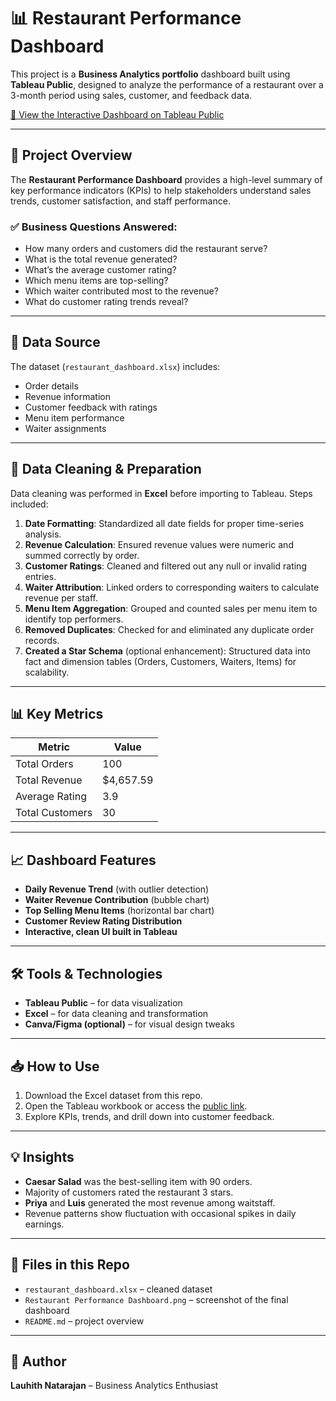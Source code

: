 # 📊 Restaurant Performance Dashboard

This project is a **Business Analytics portfolio** dashboard built using **Tableau Public**, designed to analyze the performance of a restaurant over a 3-month period using sales, customer, and feedback data.

[🔗 View the Interactive Dashboard on Tableau Public](https://public.tableau.com/views/Restaurant_dashboard_17444671317480/Dashboard1)

---

## 📌 Project Overview

The **Restaurant Performance Dashboard** provides a high-level summary of key performance indicators (KPIs) to help stakeholders understand sales trends, customer satisfaction, and staff performance.

### ✅ Business Questions Answered:

- How many orders and customers did the restaurant serve?
- What is the total revenue generated?
- What’s the average customer rating?
- Which menu items are top-selling?
- Which waiter contributed most to the revenue?
- What do customer rating trends reveal?

---

## 💾 Data Source

The dataset (`restaurant_dashboard.xlsx`) includes:
- Order details
- Revenue information
- Customer feedback with ratings
- Menu item performance
- Waiter assignments

---

## 🧹 Data Cleaning & Preparation

Data cleaning was performed in **Excel** before importing to Tableau. Steps included:

1. **Date Formatting**: Standardized all date fields for proper time-series analysis.
2. **Revenue Calculation**: Ensured revenue values were numeric and summed correctly by order.
3. **Customer Ratings**: Cleaned and filtered out any null or invalid rating entries.
4. **Waiter Attribution**: Linked orders to corresponding waiters to calculate revenue per staff.
5. **Menu Item Aggregation**: Grouped and counted sales per menu item to identify top performers.
6. **Removed Duplicates**: Checked for and eliminated any duplicate order records.
7. **Created a Star Schema** (optional enhancement): Structured data into fact and dimension tables (Orders, Customers, Waiters, Items) for scalability.

---

## 📊 Key Metrics

| Metric             | Value         |
|--------------------|---------------|
| Total Orders       | 100           |
| Total Revenue      | $4,657.59     |
| Average Rating     | 3.9           |
| Total Customers    | 30            |

---

## 📈 Dashboard Features

- **Daily Revenue Trend** (with outlier detection)
- **Waiter Revenue Contribution** (bubble chart)
- **Top Selling Menu Items** (horizontal bar chart)
- **Customer Review Rating Distribution**
- **Interactive, clean UI built in Tableau**

---

## 🛠️ Tools & Technologies

- **Tableau Public** – for data visualization
- **Excel** – for data cleaning and transformation
- **Canva/Figma (optional)** – for visual design tweaks

---

## 📥 How to Use

1. Download the Excel dataset from this repo.
2. Open the Tableau workbook or access the [public link](https://public.tableau.com/views/Restaurant_dashboard_17444671317480/Dashboard1).
3. Explore KPIs, trends, and drill down into customer feedback.

---

## 💡 Insights

- **Caesar Salad** was the best-selling item with 90 orders.
- Majority of customers rated the restaurant 3 stars.
- **Priya** and **Luis** generated the most revenue among waitstaff.
- Revenue patterns show fluctuation with occasional spikes in daily earnings.

---

## 📁 Files in this Repo

- `restaurant_dashboard.xlsx` – cleaned dataset
- `Restaurant Performance Dashboard.png` – screenshot of the final dashboard
- `README.md` – project overview

---

## 📣 Author

**Lauhith Natarajan** – Business Analytics Enthusiast  

